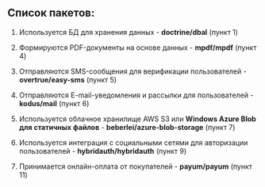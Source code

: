 ## Список пакетов: ## 

1. Используется БД для хранения данных - **doctrine/dbal** (пункт 1)

4. Формируются PDF-документы на основе данных - **mpdf/mpdf** (пункт 4)

5. Отправляются SMS-сообщения для верификации пользователей - **overtrue/easy-sms** (пункт 5)

6. Отправляются E-mail-уведомления и рассылки для пользователей - **kodus/mail** (пункт 6)

7. Используется облачное хранилище AWS S3 или **Windows Azure Blob для статичных файлов** - **beberlei/azure-blob-storage** (пункт 7)

9. Используется интеграция с социальными сетями для авторизации пользователей - **hybridauth/hybridauth** (пункт 9)

11. Принимается онлайн-оплата от покупателей - **payum/payum** (пункт 11)
